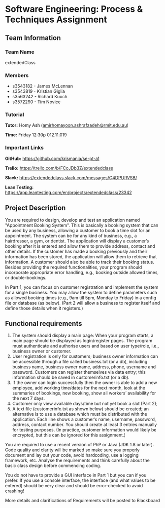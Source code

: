# Software Engineering: Process &amp; Techniques Assignment

## Team Information

### Team Name
extendedClass

### Members
- s3543182 - James McLennan
- s3543819 - Kristian Giglia
- s3563242 - Richard Kuoch
- s3572290 - Tim Novice

### Tutorial
**Tutor:** Homy Ash (amirhomayoon.ashrafzadeh@rmit.edu.au)

**Time:** Friday 12:30p 012.11.019

### Important Links
**GitHub:** https://github.com/krismania/se-pt-a1

**Trello:** https://trello.com/b/FCcJDb3Z/extendedclass

**Slack:** https://extendedclass.slack.com/messages/C4DPURVSB/

**Lean Testing:** https://app.leantesting.com/en/projects/extendedclass/23342

## Project Description
You are required to design, develop and test an application named "Appointment Booking
System". This is basically a booking system that can be used by any business, allowing a
customer to book a time slot for an appointment. The system can be for any kind of
business, e.g., a hairdresser, a gym, or dentist. The application will display a customer’s
booking after it is entered and allow them to provide address, contact and other details. If
the customer has made a booking previously and their information has been stored, the
application will allow them to retrieve that information. A customer should also be able to
track their booking status. Besides providing the required functionalities, your program
should incorporate appropriate error handling, e.g., booking outside allowed times, or
double-bookings.

In Part 1, you can focus on customer registration and implement the system for a single
business. You may allow the system to define parameters such as allowed booking times
(e.g., 9am till 5pm, Monday to Friday) in a config file or database (as below).
(Part 2 will allow a business to register itself and define those details when it registers.)

## Functional requirements
1. The system should display a main page: When your program starts, a main page should be displayed as login/register pages. The program must authenticate and authorise users and based on user type/role, i.e., business owner or customer.
2. User registration is only for customers; business owner information can be accessible through a file called business.txt (or a db), including business name, business owner name, address, phone, username and password. Customers can register themselves via data entry; this information should be saved in customerinfo.txt (or a db).
3. If the owner can login successfully then the owner is able to add a new employee, add working time/dates for the next month, look at the summaries of bookings, new booking, show all workers’ availability for the next 7 days.
4. Customer only view available days/time but not yet book a slot (Part 2);
5. A text file (customerinfo.txt as shown below) should be created; an alternative is to use a database which must be distributed with the application. Each line shows a customer’s name, username, password, address, contact number. You should create at least 3 entries manually for testing purposes. (In practice, customer information would likely be encrypted, but this can be ignored for this assignment.)

You are required to use a recent version of PhP or Java (JDK 1.8 or later).
Code quality and clarity will be marked so make sure you properly document and lay out
your code, avoid hardcoding, use a logging framework, etc. Analyse the requirements and
think carefully about the basic class design before commencing coding.

You do not have to provide a GUI interface in Part 1 but you can if you prefer. If you use a
console interface, the interface (and what values to be entered) should be very clear and should
be error-checked to avoid crashing!

More details and clarifications of Requirements will be posted to Blackboard
